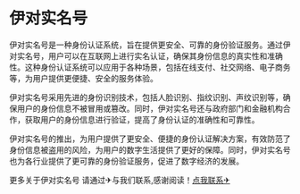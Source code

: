 # 伊对实名号

伊对实名号是一种身份认证系统，旨在提供更安全、可靠的身份验证服务。通过伊对实名号，用户可以在互联网上进行实名认证，确保其身份信息的真实性和准确性。这种身份认证系统可以应用于各种场景，包括在线支付、社交网络、电子商务等，为用户提供更便捷、安全的服务体验。

伊对实名号采用先进的身份识别技术，包括人脸识别、指纹识别、声纹识别等，确保用户的身份信息不被冒用或篡改。同时，伊对实名号还与政府部门和金融机构合作，获取用户的身份信息进行验证，提高了身份认证的准确性和可靠性。

伊对实名号的推出，为用户提供了更安全、便捷的身份认证解决方案，有效防范了身份信息被盗用的风险，为用户的数字生活提供了更好的保障。同时，伊对实名号也为各行业提供了更可靠的身份验证服务，促进了数字经济的发展。

更多关于伊对实名号 请通过✈与我们联系,感谢阅读！[点我联系✈](https://go.k02.cc)